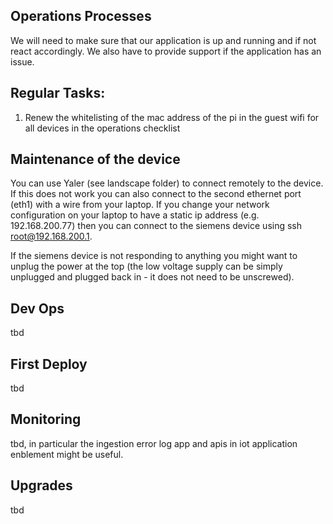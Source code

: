 ## Operations Processes

We will need to make sure that our application is up and running and if not react accordingly. We also have to provide support if the application has an issue.

## Regular Tasks:
1. Renew the whitelisting of the mac address of the pi in the guest wifi for all devices in the operations checklist

## Maintenance of the device

You can use Yaler (see landscape folder) to connect remotely to the device. If this does not work you can also connect to the second ethernet port (eth1) with a wire from your laptop. If you change your network configuration on your laptop to have a static ip address (e.g. 192.168.200.77) then you can connect to the siemens device using ssh root@192.168.200.1.

If the siemens device is not responding to anything you might want to unplug the power at the top (the low voltage supply can be simply unplugged and plugged back in - it does not need to be unscrewed).

## Dev Ops

tbd

## First Deploy

tbd

## Monitoring

tbd, in particular the ingestion error log app and apis in iot application enblement might be useful.

## Upgrades

tbd
